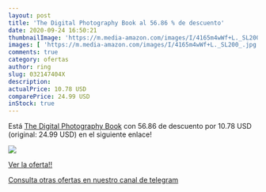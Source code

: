 ```yaml
---
layout: post
title: 'The Digital Photography Book al 56.86 % de descuento'
date: 2020-09-24 16:50:21
thumbnailImage: 'https://m.media-amazon.com/images/I/4165m4wWf+L._SL200_.jpg'
images: [ 'https://m.media-amazon.com/images/I/4165m4wWf+L._SL200_.jpg' ]
comments: true
category: ofertas
author: ring
slug: 032147404X
description:
actualPrice: 10.78 USD
comparePrice: 24.99 USD
inStock: true
---
```


Está [The Digital Photography Book](https://www.amazon.com/dp/032147404X/?tag=redken08-20) con 56.86 de descuento por 10.78 USD (original: 24.99 USD) en el siguiente enlace!

[![](https://m.media-amazon.com/images/I/4165m4wWf+L._SL200_.jpg)](https://www.amazon.com/dp/032147404X/?tag=redken08-20)

[Ver la oferta!!](https://www.amazon.com/dp/032147404X/?tag=redken08-20)

[Consulta otras ofertas en nuestro canal de telegram](https://t.me/s/ofertas25)
